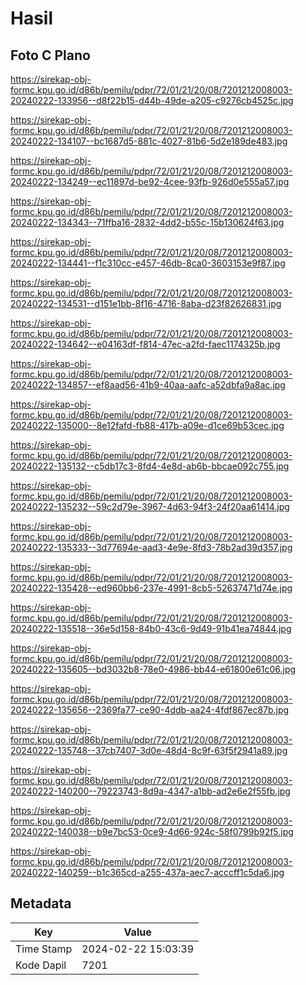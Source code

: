 # Hasil

## Foto C Plano

https://sirekap-obj-formc.kpu.go.id/d86b/pemilu/pdpr/72/01/21/20/08/7201212008003-20240222-133956--d8f22b15-d44b-49de-a205-c9276cb4525c.jpg

https://sirekap-obj-formc.kpu.go.id/d86b/pemilu/pdpr/72/01/21/20/08/7201212008003-20240222-134107--bc1687d5-881c-4027-81b6-5d2e189de483.jpg

https://sirekap-obj-formc.kpu.go.id/d86b/pemilu/pdpr/72/01/21/20/08/7201212008003-20240222-134249--ec11897d-be92-4cee-93fb-926d0e555a57.jpg

https://sirekap-obj-formc.kpu.go.id/d86b/pemilu/pdpr/72/01/21/20/08/7201212008003-20240222-134343--71ffba16-2832-4dd2-b55c-15b130624f63.jpg

https://sirekap-obj-formc.kpu.go.id/d86b/pemilu/pdpr/72/01/21/20/08/7201212008003-20240222-134441--f1c310cc-e457-46db-8ca0-3603153e9f87.jpg

https://sirekap-obj-formc.kpu.go.id/d86b/pemilu/pdpr/72/01/21/20/08/7201212008003-20240222-134531--d151e1bb-8f16-4716-8aba-d23f82626831.jpg

https://sirekap-obj-formc.kpu.go.id/d86b/pemilu/pdpr/72/01/21/20/08/7201212008003-20240222-134642--e04163df-f814-47ec-a2fd-faec1174325b.jpg

https://sirekap-obj-formc.kpu.go.id/d86b/pemilu/pdpr/72/01/21/20/08/7201212008003-20240222-134857--ef8aad56-41b9-40aa-aafc-a52dbfa9a8ac.jpg

https://sirekap-obj-formc.kpu.go.id/d86b/pemilu/pdpr/72/01/21/20/08/7201212008003-20240222-135000--8e12fafd-fb88-417b-a09e-d1ce69b53cec.jpg

https://sirekap-obj-formc.kpu.go.id/d86b/pemilu/pdpr/72/01/21/20/08/7201212008003-20240222-135132--c5db17c3-8fd4-4e8d-ab6b-bbcae092c755.jpg

https://sirekap-obj-formc.kpu.go.id/d86b/pemilu/pdpr/72/01/21/20/08/7201212008003-20240222-135232--59c2d79e-3967-4d63-94f3-24f20aa61414.jpg

https://sirekap-obj-formc.kpu.go.id/d86b/pemilu/pdpr/72/01/21/20/08/7201212008003-20240222-135333--3d77694e-aad3-4e9e-8fd3-78b2ad39d357.jpg

https://sirekap-obj-formc.kpu.go.id/d86b/pemilu/pdpr/72/01/21/20/08/7201212008003-20240222-135428--ed960bb6-237e-4991-8cb5-52637471d74e.jpg

https://sirekap-obj-formc.kpu.go.id/d86b/pemilu/pdpr/72/01/21/20/08/7201212008003-20240222-135518--36e5d158-84b0-43c6-9d49-91b41ea74844.jpg

https://sirekap-obj-formc.kpu.go.id/d86b/pemilu/pdpr/72/01/21/20/08/7201212008003-20240222-135605--bd3032b8-78e0-4986-bb44-e61800e61c06.jpg

https://sirekap-obj-formc.kpu.go.id/d86b/pemilu/pdpr/72/01/21/20/08/7201212008003-20240222-135656--2369fa77-ce90-4ddb-aa24-4fdf867ec87b.jpg

https://sirekap-obj-formc.kpu.go.id/d86b/pemilu/pdpr/72/01/21/20/08/7201212008003-20240222-135748--37cb7407-3d0e-48d4-8c9f-63f5f2941a89.jpg

https://sirekap-obj-formc.kpu.go.id/d86b/pemilu/pdpr/72/01/21/20/08/7201212008003-20240222-140200--79223743-8d9a-4347-a1bb-ad2e6e2f55fb.jpg

https://sirekap-obj-formc.kpu.go.id/d86b/pemilu/pdpr/72/01/21/20/08/7201212008003-20240222-140038--b9e7bc53-0ce9-4d66-924c-58f0799b92f5.jpg

https://sirekap-obj-formc.kpu.go.id/d86b/pemilu/pdpr/72/01/21/20/08/7201212008003-20240222-140259--b1c365cd-a255-437a-aec7-acccff1c5da6.jpg


## Metadata

| Key        | Value               |
| ---------- | ------------------- |
| Time Stamp | 2024-02-22 15:03:39 |
| Kode Dapil | 7201                |



